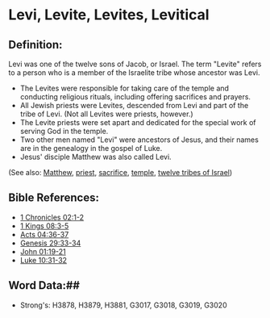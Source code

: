 # Levi, Levite, Levites, Levitical #

## Definition: ##

Levi was one of the twelve sons of Jacob, or Israel. The term "Levite" refers to a person who is a member of the Israelite tribe whose ancestor was Levi. 

* The Levites were responsible for taking care of the temple and conducting religious rituals, including offering sacrifices and prayers.
* All Jewish priests were Levites, descended from Levi and part of the tribe of Levi. (Not all Levites were priests, however.)
* The Levite priests were set apart and dedicated for the special work of serving God in the temple.
* Two other men named "Levi" were ancestors of Jesus, and their names are in the genealogy in the gospel of Luke.
* Jesus' disciple Matthew was also called Levi.

(See also: [Matthew](matthew.md), [priest](../kt/priest.md), [sacrifice](../other/sacrifice.md), [temple](../kt/temple.md), [twelve tribes of Israel](../other/12tribesofisrael.md))

## Bible References: ##

* [1 Chronicles 02:1-2](rc://en/tn/help/1ch/02/01)
* [1 Kings 08:3-5](rc://en/tn/help/1ki/08/03)
* [Acts 04:36-37](rc://en/tn/help/act/04/36)
* [Genesis 29:33-34](rc://en/tn/help/gen/29/33)
* [John 01:19-21](rc://en/tn/help/jhn/01/19)
* [Luke 10:31-32](rc://en/tn/help/luk/10/31)

## Word Data:##

* Strong's: H3878, H3879, H3881, G3017, G3018, G3019, G3020

